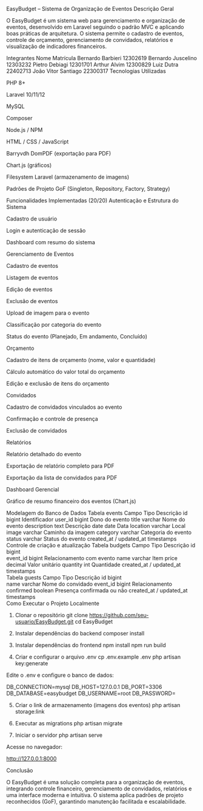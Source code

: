 EasyBudget – Sistema de Organização de Eventos
Descrição Geral

O EasyBudget é um sistema web para gerenciamento e organização de eventos, desenvolvido em Laravel seguindo o padrão MVC e aplicando boas práticas de arquitetura.
O sistema permite o cadastro de eventos, controle de orçamento, gerenciamento de convidados, relatórios e visualização de indicadores financeiros.

Integrantes
Nome	Matrícula
Bernardo Barbieri	12302619
Bernardo Juscelino	12303232
Pietro Debiagi	12301701
Arthur Alvim	12300829
Luiz Dutra	22402713
João Vitor Santiago	22300317
Tecnologias Utilizadas

PHP 8+

Laravel 10/11/12

MySQL

Composer

Node.js / NPM

HTML / CSS / JavaScript

Barryvdh DomPDF (exportação para PDF)

Chart.js (gráficos)

Filesystem Laravel (armazenamento de imagens)

Padrões de Projeto GoF (Singleton, Repository, Factory, Strategy)

Funcionalidades Implementadas (20/20)
Autenticação e Estrutura do Sistema

Cadastro de usuário

Login e autenticação de sessão

Dashboard com resumo do sistema

Gerenciamento de Eventos

Cadastro de eventos

Listagem de eventos

Edição de eventos

Exclusão de eventos

Upload de imagem para o evento

Classificação por categoria do evento

Status do evento (Planejado, Em andamento, Concluído)

Orçamento

Cadastro de itens de orçamento (nome, valor e quantidade)

Cálculo automático do valor total do orçamento

Edição e exclusão de itens do orçamento

Convidados

Cadastro de convidados vinculados ao evento

Confirmação e controle de presença

Exclusão de convidados

Relatórios

Relatório detalhado do evento

Exportação de relatório completo para PDF

Exportação da lista de convidados para PDF

Dashboard Gerencial

Gráfico de resumo financeiro dos eventos (Chart.js)

Modelagem do Banco de Dados
Tabela events
Campo	Tipo	Descrição
id	bigint	Identificador
user_id	bigint	Dono do evento
title	varchar	Nome do evento
description	text	Descrição
date	date	Data
location	varchar	Local
image	varchar	Caminho da imagem
category	varchar	Categoria do evento
status	varchar	Status do evento
created_at / updated_at	timestamps	Controle de criação e atualização
Tabela budgets
Campo	Tipo	Descrição
id	bigint	
event_id	bigint	Relacionamento com evento
name	varchar	Item
price	decimal	Valor unitário
quantity	int	Quantidade
created_at / updated_at	timestamps	
Tabela guests
Campo	Tipo	Descrição
id	bigint	
name	varchar	Nome do convidado
event_id	bigint	Relacionamento
confirmed	boolean	Presença confirmada ou não
created_at / updated_at	timestamps	
Como Executar o Projeto Localmente
1. Clonar o repositório
git clone https://github.com/seu-usuario/EasyBudget.git
cd EasyBudget

2. Instalar dependências do backend
composer install

3. Instalar dependências do frontend
npm install
npm run build

4. Criar e configurar o arquivo .env
cp .env.example .env
php artisan key:generate


Edite o .env e configure o banco de dados:

DB_CONNECTION=mysql
DB_HOST=127.0.0.1
DB_PORT=3306
DB_DATABASE=easybudget
DB_USERNAME=root
DB_PASSWORD=

5. Criar o link de armazenamento (imagens dos eventos)
php artisan storage:link

6. Executar as migrations
php artisan migrate

7. Iniciar o servidor
php artisan serve


Acesse no navegador:

http://127.0.0.1:8000

Conclusão

O EasyBudget é uma solução completa para a organização de eventos, integrando controle financeiro, gerenciamento de convidados, relatórios e uma interface moderna e intuitiva.
O sistema aplica padrões de projeto reconhecidos (GoF), garantindo manutenção facilitada e escalabilidade.
